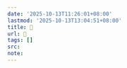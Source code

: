 ```yaml
---
date: '2025-10-13T11:26:01+08:00'
lastmod: '2025-10-13T13:04:51+08:00'
title: 󰌤
url: 󰌤
tags: []
src:
note:
---
```


